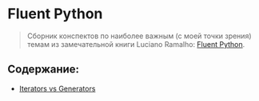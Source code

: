 # Fluent Python

> Сборник конспектов по наиболее важным (с моей точки зрения) темам из замечательной книги Luciano Ramalho: [Fluent Python](http://shop.oreilly.com/product/0636920032519.do).

## Содержание:

- [Iterators vs Generators](iterators_vs_generators.md)
